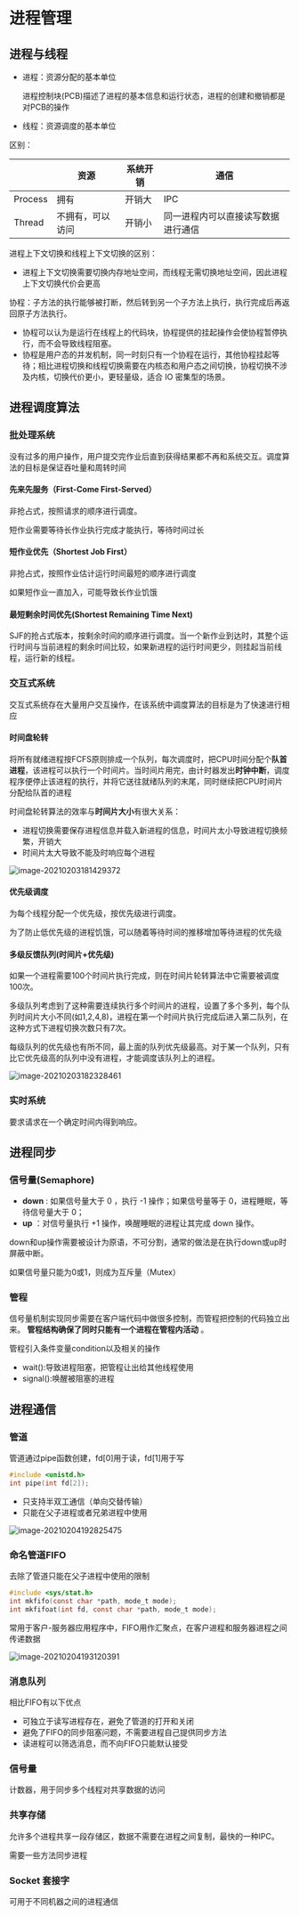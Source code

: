 

# 进程管理

## 进程与线程

- 进程：资源分配的基本单位

  进程控制块(PCB)描述了进程的基本信息和运行状态，进程的创建和撤销都是对PCB的操作

- 线程：资源调度的基本单位

区别：

|         | 资源             | 系统开销 | 通信                               |
| ------- | ---------------- | -------- | ---------------------------------- |
| Process | 拥有             | 开销大   | IPC                                |
| Thread  | 不拥有，可以访问 | 开销小   | 同一进程内可以直接读写数据进行通信 |



进程上下文切换和线程上下文切换的区别：

- 进程上下文切换需要切换内存地址空间，而线程无需切换地址空间，因此进程上下文切换代价会更高

协程：子方法的执行能够被打断，然后转到另一个子方法上执行，执行完成后再返回原子方法执行。

- 协程可以认为是运行在线程上的代码块，协程提供的挂起操作会使协程暂停执行，而不会导致线程阻塞。
- 协程是用户态的并发机制，同一时刻只有一个协程在运行，其他协程挂起等待；相比进程切换和线程切换需要在内核态和用户态之间切换，协程切换不涉及内核，切换代价更小，更轻量级，适合 IO 密集型的场景。

## 进程调度算法

### 批处理系统

没有过多的用户操作，用户提交完作业后直到获得结果都不再和系统交互。调度算法的目标是保证吞吐量和周转时间

#### 先来先服务（First-Come First-Served）

非抢占式，按照请求的顺序进行调度。

短作业需要等待长作业执行完成才能执行，等待时间过长

#### 短作业优先（Shortest Job First）

非抢占式，按照作业估计运行时间最短的顺序进行调度

如果短作业一直加入，可能导致长作业饥饿

#### 最短剩余时间优先(Shortest Remaining Time Next)

SJF的抢占式版本，按剩余时间的顺序进行调度。当一个新作业到达时，其整个运行时间与当前进程的剩余时间比较，如果新进程的运行时间更少，则挂起当前线程，运行新的线程。

### 交互式系统

交互式系统存在大量用户交互操作，在该系统中调度算法的目标是为了快速进行相应

#### 时间盘轮转

将所有就绪进程按FCFS原则排成一个队列，每次调度时，把CPU时间分配个**队首进程**，该进程可以执行一个时间片。当时间片用完，由计时器发出**时钟中断**，调度程序便停止该进程的执行，并将它送往就绪队列的末尾，同时继续把CPU时间片分配给队首的进程

时间盘轮转算法的效率与**时间片大小**有很大关系：

- 进程切换需要保存进程信息并载入新进程的信息，时间片太小导致进程切换频繁，开销大
- 时间片太大导致不能及时响应每个进程

![image-20210203181429372](C:\Users\aasus\AppData\Roaming\Typora\typora-user-images\image-20210203181429372.png)

#### 优先级调度

为每个线程分配一个优先级，按优先级进行调度。

为了防止低优先级的进程饥饿，可以随着等待时间的推移增加等待进程的优先级

#### 多级反馈队列(时间片+优先级)

如果一个进程需要100个时间片执行完成，则在时间片轮转算法中它需要被调度100次。

多级队列考虑到了这种需要连续执行多个时间片的进程，设置了多个多列，每个队列时间片大小不同(如1,2,4,8)，进程在第一个时间片执行完成后进入第二队列，在这种方式下进程切换次数只有7次。

每级队列的优先级也有所不同，最上面的队列优先级最高。对于某一个队列，只有比它优先级高的队列中没有进程，才能调度该队列上的进程。

![image-20210203182328461](C:\Users\aasus\AppData\Roaming\Typora\typora-user-images\image-20210203182328461.png)

### 实时系统

要求请求在一个确定时间内得到响应。

## 进程同步

### 信号量(Semaphore)

- **down** : 如果信号量大于 0 ，执行 -1 操作；如果信号量等于 0，进程睡眠，等待信号量大于 0；
- **up** ：对信号量执行 +1 操作，唤醒睡眠的进程让其完成 down 操作。

down和up操作需要被设计为原语，不可分割，通常的做法是在执行down或up时屏蔽中断。

如果信号量只能为0或1，则成为互斥量（Mutex）

### 管程

信号量机制实现同步需要在客户端代码中做很多控制，而管程把控制的代码独立出来。 **管程结构确保了同时只能有一个进程在管程内活动** 。

管程引入条件变量condition以及相关的操作

- wait():导致进程阻塞，把管程让出给其他线程使用
- signal():唤醒被阻塞的进程

## 进程通信

### 管道

管道通过pipe函数创建，fd[0]用于读，fd[1]用于写

```c
#include <unistd.h>
int pipe(int fd[2]);
```

- 只支持半双工通信（单向交替传输）
- 只能在父子进程或者兄弟进程中使用

![image-20210204192825475](C:\Users\aasus\AppData\Roaming\Typora\typora-user-images\image-20210204192825475.png)

### 命名管道FIFO

去除了管道只能在父子进程中使用的限制

```c
#include <sys/stat.h>
int mkfifo(const char *path, mode_t mode);
int mkfifoat(int fd, const char *path, mode_t mode);
```

常用于客户-服务器应用程序中，FIFO用作汇聚点，在客户进程和服务器进程之间传递数据

![image-20210204193120391](C:\Users\aasus\AppData\Roaming\Typora\typora-user-images\image-20210204193120391.png)

### 消息队列

相比FIFO有以下优点

- 可独立于读写进程存在，避免了管道的打开和关闭
- 避免了FIFO的同步阻塞问题，不需要进程自己提供同步方法
- 读进程可以筛选消息，而不向FIFO只能默认接受

### 信号量

计数器，用于同步多个线程对共享数据的访问

### 共享存储

允许多个进程共享一段存储区，数据不需要在进程之间复制，最快的一种IPC。

需要一些方法同步进程

### Socket 套接字

可用于不同机器之间的进程通信